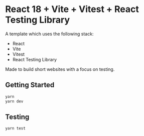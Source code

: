 # React 18 + Vite + Vitest + React Testing Library

A template which uses the following stack:

- React
- Vite
- Vitest
- React Testing Library

Made to build short websites with a focus on testing.

## Getting Started

```bash
yarn
yarn dev
```

## Testing

```bash
yarn test
```
